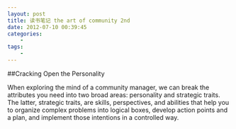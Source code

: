 ```yaml
--- 
layout: post
title: 读书笔记 the art of community 2nd
date: 2012-07-10 00:39:45
categories:
    - 
tags:
    -
---
```




##Cracking Open the Personality

When exploring the mind of a community manager, we can break the attributes you need into two broad areas: personality and strategic traits. The latter, strategic traits, are skills, perspectives, and abilities that help you to organize complex problems into logical boxes, develop action points and a plan, and implement those intentions in a controlled way.



